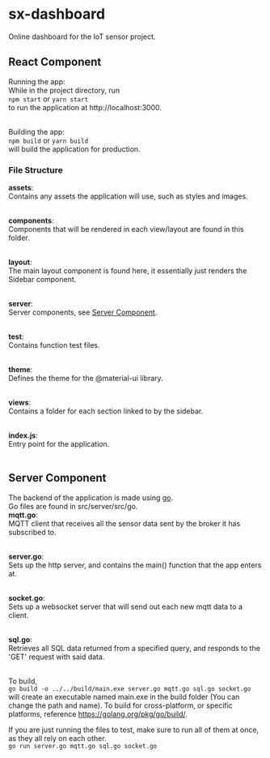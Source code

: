 # sx-dashboard
Online dashboard for the IoT sensor project.
## React Component

Running the app:  
While in the project directory, run  
`npm start` or `yarn start`  
to run the application at http://localhost:3000.  
<br />

Building the app:  
`npm build` or `yarn build`  
will build the application for production.

### File Structure

**assets**:  
Contains any assets the application will use, such as styles and images.  
<br />

**components**:  
Components that will be rendered in each view/layout are found in this folder.  
<br />

**layout**:  
The main layout component is found here, it essentially just renders the Sidebar component.  
<br />

**server**:  
Server components, see [Server Component](#server-component).  
<br />

**test**:  
Contains function test files.  
<br />

**theme**:  
Defines the theme for the @material-ui library.  
<br />

**views**:  
Contains a folder for each section linked to by the sidebar.  
<br />

**index.js**:  
Entry point for the application.  
<br />

## Server Component

The backend of the application is made using [go](https://golang.org/).  
Go files are found in src/server/src/go.  
**mqtt.go**:  
MQTT client that receives all the sensor data sent by the broker it has subscribed to.  
<br />

**server.go**:  
Sets up the http server, and contains the main() function that the app enters at.  
<br />

**socket.go**:  
Sets up a websocket server that will send out each new mqtt data to a client.  
<br />

**sql.go**:  
Retrieves all SQL data returned from a specified query, and responds to the 'GET' request with said data.  
<br />

To build,  
 `go build -o ../../build/main.exe server.go mqtt.go sql.go socket.go`  
 will create an executable named main.exe in the build folder (You can change the path and name). To build for cross-platform, or specific platforms, reference https://golang.org/pkg/go/build/.  

 If you are just running the files to test, make sure to run all of them at once, as they all rely on each other.  
 `go run server.go mqtt.go sql.go socket.go`
